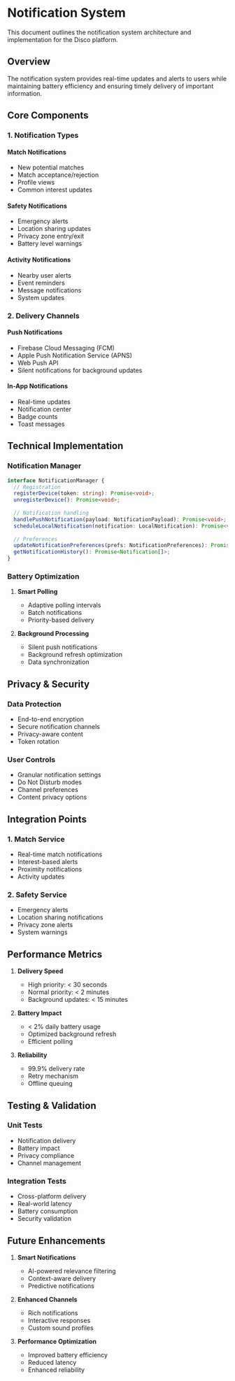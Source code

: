 # Notification System

This document outlines the notification system architecture and implementation for the Disco platform.

## Overview

The notification system provides real-time updates and alerts to users while maintaining battery efficiency and ensuring timely delivery of important information.

## Core Components

### 1. Notification Types

#### Match Notifications
- New potential matches
- Match acceptance/rejection
- Profile views
- Common interest updates

#### Safety Notifications
- Emergency alerts
- Location sharing updates
- Privacy zone entry/exit
- Battery level warnings

#### Activity Notifications
- Nearby user alerts
- Event reminders
- Message notifications
- System updates

### 2. Delivery Channels

#### Push Notifications
- Firebase Cloud Messaging (FCM)
- Apple Push Notification Service (APNS)
- Web Push API
- Silent notifications for background updates

#### In-App Notifications
- Real-time updates
- Notification center
- Badge counts
- Toast messages

## Technical Implementation

### Notification Manager

```typescript
interface NotificationManager {
  // Registration
  registerDevice(token: string): Promise<void>;
  unregisterDevice(): Promise<void>;
  
  // Notification handling
  handlePushNotification(payload: NotificationPayload): Promise<void>;
  scheduleLocalNotification(notification: LocalNotification): Promise<void>;
  
  // Preferences
  updateNotificationPreferences(prefs: NotificationPreferences): Promise<void>;
  getNotificationHistory(): Promise<Notification[]>;
}
```

### Battery Optimization

1. **Smart Polling**
   - Adaptive polling intervals
   - Batch notifications
   - Priority-based delivery

2. **Background Processing**
   - Silent push notifications
   - Background refresh optimization
   - Data synchronization

## Privacy & Security

### Data Protection
- End-to-end encryption
- Secure notification channels
- Privacy-aware content
- Token rotation

### User Controls
- Granular notification settings
- Do Not Disturb modes
- Channel preferences
- Content privacy options

## Integration Points

### 1. Match Service
- Real-time match notifications
- Interest-based alerts
- Proximity notifications
- Activity updates

### 2. Safety Service
- Emergency alerts
- Location sharing notifications
- Privacy zone alerts
- System warnings

## Performance Metrics

1. **Delivery Speed**
   - High priority: < 30 seconds
   - Normal priority: < 2 minutes
   - Background updates: < 15 minutes

2. **Battery Impact**
   - < 2% daily battery usage
   - Optimized background refresh
   - Efficient polling

3. **Reliability**
   - 99.9% delivery rate
   - Retry mechanism
   - Offline queuing

## Testing & Validation

### Unit Tests
- Notification delivery
- Battery impact
- Privacy compliance
- Channel management

### Integration Tests
- Cross-platform delivery
- Real-world latency
- Battery consumption
- Security validation

## Future Enhancements

1. **Smart Notifications**
   - AI-powered relevance filtering
   - Context-aware delivery
   - Predictive notifications

2. **Enhanced Channels**
   - Rich notifications
   - Interactive responses
   - Custom sound profiles

3. **Performance Optimization**
   - Improved battery efficiency
   - Reduced latency
   - Enhanced reliability
